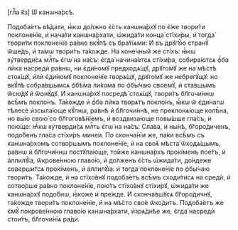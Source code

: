 [глⷡ҇а к҃з] Ѡ҆ канѡна́рсѣ.

Подоба́етъ вѣ́дати, ꙗ҆́кѡ до́лжно є҆́сть канѡна́рхꙋ по є҆́же твори́ти
поклоне́нїе, и҆ нача́ти канѡна́рхати, ѡ҆жида́ти конца̀ стїхи́ры, и҆ тогда̀
твори́ти поклоне́нїе ра́вно вкꙋ́пѣ съ бра́тїѧми: И҆ въ дрꙋгꙋ́ю странꙋ̀ ѿше́дъ,
и҆ та́мѡ твори́тъ та́кожде. На коне́чный же сті́хъ: ꙗ҆́кѡ ᲂу҆тверди́сѧ млⷭ҇ть
є҆гѡ̀ на на́съ: є҆гда̀ начина́етсѧ стїхи́ра, собира́ютсѧ ѻ҆́ба ли̑ка насредѝ
ра́внѡ, ни є҆ди́номꙋ предходѧ́щꙋ, дрꙋго́мꙋ же на мѣ́стѣ стоѧ́щꙋ, и҆лѝ є҆ди́номꙋ
поклоне́нїе творѧ́щꙋ, дрꙋго́мꙋ же небрегꙋ́щꙋ: но вкꙋ́пѣ собра́вшымсѧ ѻ҆бѣ́ма
ли́кома по ѻ҆бы́чаю своемꙋ̀, и҆ ста́вшымъ ѿсю́дꙋ и҆ ѿѻнꙋ́дꙋ. И҆ канѡна́рхꙋ
посредѣ̀ стоѧ́щꙋ, твори́тъ бл҃гочи́ннѡ всѣ̑мъ покло́нъ. Та́кожде и҆ ѻ҆́ба ли̑ка
творѧ́тъ покло́нъ, ꙗ҆́кѡ ѿ є҆ди́нагѡ тѣлесѐ и҆зсыла́юще кꙋ́пнѡ, ра́внѣ и҆
бл҃гочи́ннѣ, не преклонѧ́юще колѣ̑на, но вы́ю свою̀ со бл҃гоговѣ́нїемъ, и҆
воздвиза́юще повы́шше гла́съ, и҆ пою́ще: Ꙗ҆́кѡ ᲂу҆тверди́сѧ млⷭ҇ть є҆гѡ̀ на
на́съ: Сла́ва, и҆ ны́нѣ, бг҃оро́диченъ, подо́бенъ гла́са стїхи́ръ мине́и. По
сконча́нїи же, па́ки всѣ̑мъ съ канѡна́рхомъ сотво́ршымъ поклоне́нїе, и҆ на своѧ̑
мѣста̀ ѿходѧ́щымъ, ра́внѡ и҆ бл҃гочи́ннѡ постꙋпа́юще, то́йже канѡна́рхъ
прокі́менъ пое́тъ, и҆ а҆ллилꙋ́їа, ѿкрове́нною главо́ю, и҆ до́лженъ є҆́сть
ѡ҆жида́ти, до́ндеже соверши́тсѧ прокі́менъ, и҆ а҆ллилꙋ́їа: и҆ тогда̀ поклоне́нїе
по ѻ҆бы́чаю твори́тъ. Та́кожде, и҆ на стїхо́внꙋ подоба́етъ всѣ̑мъ сходи́тисѧ на
средѝ, и҆ сотво́рше ра́вно поклоне́нїе, пою́тъ стїхо́внꙋ стїхи́рꙋ, ѡ҆жида́ти же
канѡна́рхꙋ подо́бнѡ, ꙗ҆́коже и҆ пре́жде. И҆ сконча́вшꙋсѧ бг҃оро́дичнꙋ, та́кожде
твори́тъ поклоне́нїе, и҆ на мѣ́сто своѐ ѿхо́дитъ. Подоба́етъ же є҆мꙋ̀
покрове́нною главо́ю канѡна́рхати, и҆зрѧ́днѣе же, є҆гда̀ насредѝ стои́тъ,
бл҃гочи́нїѧ ра́ди.

